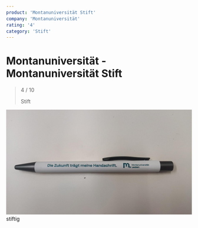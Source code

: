 ```yaml
---
product: 'Montanuniversität Stift'
company: 'Montanuniversität'
rating: '4'
category: 'Stift'
---
```


# Montanuniversität - Montanuniversität Stift
>
> 4 / 10
>
> Stift

![Montanuniversität Stift](./assets/montanuniversität-montanuniversität-stift-e6cb311f-20b3-4b9b-9242-e346740b9ceb.jpg)
stiftig
